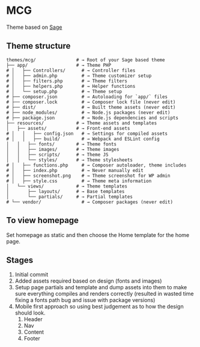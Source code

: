 # MCG

Theme based on [Sage](https://roots.io/sage/)

## Theme structure

```shell
themes/mcg/               # → Root of your Sage based theme
├── app/                  # → Theme PHP
# │   ├── Controllers/      # → Controller files
# │   ├── admin.php         # → Theme customizer setup
# │   ├── filters.php       # → Theme filters
# │   ├── helpers.php       # → Helper functions
# │   └── setup.php         # → Theme setup
# ├── composer.json         # → Autoloading for `app/` files
# ├── composer.lock         # → Composer lock file (never edit)
# ├── dist/                 # → Built theme assets (never edit)
# ├── node_modules/         # → Node.js packages (never edit)
# ├── package.json          # → Node.js dependencies and scripts
├── resources/            # → Theme assets and templates
│   ├── assets/           # → Front-end assets
# │   │   ├── config.json   # → Settings for compiled assets
# │   │   ├── build/        # → Webpack and ESLint config
│   │   ├── fonts/        # → Theme fonts
│   │   ├── images/       # → Theme images
│   │   ├── scripts/      # → Theme JS
│   │   └── styles/       # → Theme stylesheets
# │   ├── functions.php     # → Composer autoloader, theme includes
# │   ├── index.php         # → Never manually edit
# │   ├── screenshot.png    # → Theme screenshot for WP admin
# │   ├── style.css         # → Theme meta information
│   └── views/            # → Theme templates
│       ├── layouts/      # → Base templates
│       └── partials/     # → Partial templates
# └── vendor/               # → Composer packages (never edit)
```

## To view homepage

Set homepage as static and then choose the Home template for the home page.

## Stages

1. Initial commit
2. Added assets required based on design (fonts and images)
3. Setup page partials and template and dump assets into them to make sure everything compiles and renders correctly
   (resulted in wasted time fixing a fonts path bug and issue with package versions)
4. Mobile first approach so using best judgement as to how the design should look.
   1. Header
   2. Nav
   3. Content
   4. Footer

